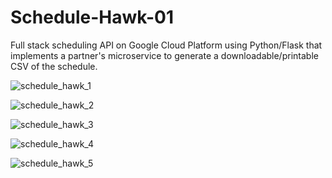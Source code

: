 # Schedule-Hawk-01
Full stack scheduling API on Google Cloud Platform using Python/Flask that implements a partner's microservice to generate a downloadable/printable 
CSV of the schedule.

![schedule_hawk_1](https://user-images.githubusercontent.com/59400213/229329074-c12bcb21-e880-49bc-8ba0-5fedc33b0c69.png)

![schedule_hawk_2](https://user-images.githubusercontent.com/59400213/229329077-2d45af9a-ca8d-4df5-961c-b7ce8b14a18e.png)

![schedule_hawk_3](https://user-images.githubusercontent.com/59400213/228111999-96daf28e-2ccf-4a46-b77c-4ef53a3527c6.png)

![schedule_hawk_4](https://user-images.githubusercontent.com/59400213/228112002-01046fcb-8a88-403f-ae44-b3affa108214.png)

![schedule_hawk_5](https://user-images.githubusercontent.com/59400213/228112003-6deb73b6-ece9-4561-a048-d0bd261704e6.png)

